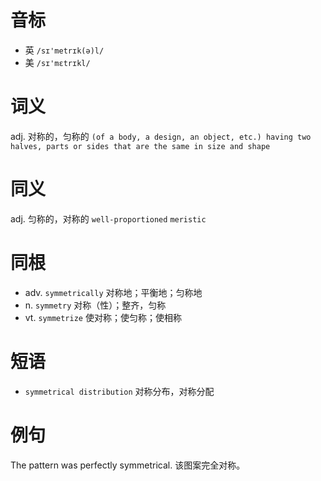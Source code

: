 # 音标

- 英 `/sɪ'metrɪk(ə)l/`
- 美 `/sɪ'mɛtrɪkl/`

# 词义

adj. 对称的，匀称的
`(of a body, a design, an object, etc.) having two halves, parts or sides that are the same in size and shape`

# 同义

adj. 匀称的，对称的
`well-proportioned` `meristic`

# 同根

- adv. `symmetrically` 对称地；平衡地；匀称地
- n. `symmetry` 对称（性）；整齐，匀称
- vt. `symmetrize` 使对称；使匀称；使相称

# 短语

- `symmetrical distribution` 对称分布，对称分配

# 例句

The pattern was perfectly symmetrical.
该图案完全对称。


